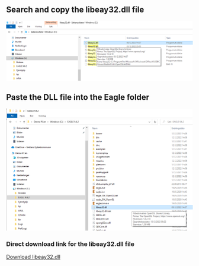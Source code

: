 ## Search and copy the libeay32.dll file

!['Schematic'](https://github.com/jarleven/PCB_Solder/raw/main/1ELx_7805/libeay32.dll/search.png)


## Paste the DLL file into the Eagle folder

!['Schematic'](https://github.com/jarleven/PCB_Solder/raw/main/1ELx_7805/libeay32.dll/paste.png)



### Direct download link for the libeay32.dll file

[Download libeay32.dll](https://github.com/jarleven/PCB_Solder/raw/main/1ELx_7805/libeay32.dll/libeay32.dll "download")
